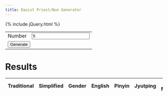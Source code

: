 ```yaml
---
title: Daoist Priest/Nun Generator
---
```


{% include jQuery.html %}

<table>
	<tr>
		<td>Number</td>
		<td><input class="spinner" id="GenerateNumber" min="1" max="50" value="5"></td>
	</tr>
	<tr><td colspan="2"><button onclick="GenerateName()">Generate</button></td></tr>
</table>

# Results

<table id="ResultsTable">
<thead>
<tr>
	<th>Traditional</th>
	<th>Simplified</th>
	<th>Gender</th>
	<th>English</th>
	<th>Pinyin</th>
	<th>Jyutping</th>
	<th>Title Meaning</th>
	<th>Nickname Meaning</th>
</tr>
</thead>
<tbody>
</tbody>
</table>

<script src="{{ 'DaoistGenerator.js?v=' | append: site.github.build_revision }}"></script>

<script>
$(document).ready(function() {
	//Get Titles_Daoist Data
	$.get(
		"{{ 'Titles_Daoist.json?v=' | append: site.github.build_revision }}"
		,function(data){
			Titles_Daoist = $(data);
		}
	);

	//Get Nicknames_Daoist Data
	$.get(
		"{{ 'Nicknames_Daoist.json?v=' | append: site.github.build_revision }}"
		,function(data){
			Nicknames_Daoist = $(data);
		}
	);
});
</script>
